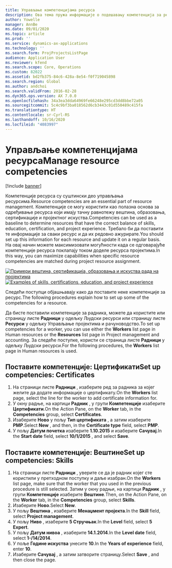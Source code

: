 ```yaml
---
title: Управљање компетенцијама ресурса
description: Ова тема пружа информације о подешавању компетенција за ресурсе пројекта.
author: Yowelle
manager: AnnBe
ms.date: 09/01/2020
ms.topic: article
ms.prod: ''
ms.service: dynamics-ax-applications
ms.technology: ''
ms.search.form: ProjProjectsListPage
audience: Application User
ms.reviewer: kfend
ms.search.scope: Core, Operations
ms.custom: 82022
ms.assetid: bd2fb375-84c6-428a-8e54-f0f719045898
ms.search.region: Global
ms.author: andchoi
ms.search.validFrom: 2016-02-28
ms.dyn365.ops.version: AX 7.0.0
ms.openlocfilehash: 34a3ea3dda64969fe66248e295cd3dd8bbe72a05
ms.sourcegitcommit: 5c4c9bf3ba018562d6cb3443c01d550489c415fa
ms.translationtype: HT
ms.contentlocale: sr-Cyrl-RS
ms.lasthandoff: 10/16/2020
ms.locfileid: "4083997"
---
```

# <a name="manage-resource-competencies"></a><span data-ttu-id="78b2f-103">Управљање компетенцијама ресурса</span><span class="sxs-lookup"><span data-stu-id="78b2f-103">Manage resource competencies</span></span>

[!include [banner](../includes/banner.md)]

<span data-ttu-id="78b2f-104">Компетенције ресурса су суштински део управљања ресурсима.</span><span class="sxs-lookup"><span data-stu-id="78b2f-104">Resource competencies are an essential part of resource management.</span></span> <span data-ttu-id="78b2f-105">Компетенције се могу користити као полазна основа за одређивање ресурса који имају тачну равнотежу вештина, образовања, сертификације и пројектног искуства.</span><span class="sxs-lookup"><span data-stu-id="78b2f-105">Competencies can be used as a baseline to determine resources that have the correct balance of skills, education, certification, and project experience.</span></span> <span data-ttu-id="78b2f-106">Требало би да поставити те информације за сваки ресурс и да их редовно ажурирате.</span><span class="sxs-lookup"><span data-stu-id="78b2f-106">You should set up this information for each resource and update it on a regular basis.</span></span> <span data-ttu-id="78b2f-107">На овај начин можете максимизовати могућности када се одговарајуће компетенције ресурса поклапају током доделе ресурса пројектима.</span><span class="sxs-lookup"><span data-stu-id="78b2f-107">In this way, you can maximize capabilities when specific resource competencies are matched during project resource assignment.</span></span>

<span data-ttu-id="78b2f-108">[![Примери вештина, сертификација, образовања и искуства рада на пројектима](./media/projectresourcing06-1024x383.jpg)](./media/projectresourcing06.jpg)</span><span class="sxs-lookup"><span data-stu-id="78b2f-108">[![Examples of skills, certifications, education, and project experience](./media/projectresourcing06-1024x383.jpg)](./media/projectresourcing06.jpg)</span></span>

<span data-ttu-id="78b2f-109">Следећи поступци објашњавају како да поставите неке компетенције за ресурс.</span><span class="sxs-lookup"><span data-stu-id="78b2f-109">The following procedures explain how to set up some of the competencies for a resource.</span></span>

<span data-ttu-id="78b2f-110">Да бисте поставили компетенције за радника, можете да користите или страницу листе **Радници** у одељку Људски ресурси или страницу листе **Ресурси** у одељку Управљање пројектима и рачуноводство.</span><span class="sxs-lookup"><span data-stu-id="78b2f-110">To set up competencies for a worker, you can use either the **Workers** list page in Human resources or the **Resources** list page in Project management and accounting.</span></span> <span data-ttu-id="78b2f-111">За следеће поступке, користи се страница листе **Радници** у одељку Људски ресурси.</span><span class="sxs-lookup"><span data-stu-id="78b2f-111">For the following procedures, the **Workers** list page in Human resources is used.</span></span>

## <a name="set-up-competencies-certificates"></a><span data-ttu-id="78b2f-112">Поставите компетенције: Цертификати</span><span class="sxs-lookup"><span data-stu-id="78b2f-112">Set up competencies: Certificates</span></span>

1. <span data-ttu-id="78b2f-113">На страници листе **Радници** , изаберите ред за радника за којег желите да додате информације о цертификату.</span><span class="sxs-lookup"><span data-stu-id="78b2f-113">On the **Workers** list page, select the line for the worker to add certificate information for.</span></span>
2. <span data-ttu-id="78b2f-114">У окну радње, на картици **Радник** , у групи **Компетенције** изаберите **Цертификати**.</span><span class="sxs-lookup"><span data-stu-id="78b2f-114">On the Action Pane, on the **Worker** tab, in the **Competencies** group, select **Certificates**.</span></span>
3. <span data-ttu-id="78b2f-115">Изаберите **Ново** у пољу **Тип цертификата** , а затим изаберите **PMP**.</span><span class="sxs-lookup"><span data-stu-id="78b2f-115">Select **New** , and then, in the **Certificate type** field, select **PMP**.</span></span>
4. <span data-ttu-id="78b2f-116">У пољу **Датум почетка** изаберите **1.10.2015** и изаберите **Сачувај**.</span><span class="sxs-lookup"><span data-stu-id="78b2f-116">In the **Start date** field, select **10/1/2015** , and select **Save**.</span></span>

## <a name="set-up-competencies-skills"></a><span data-ttu-id="78b2f-117">Поставите компетенције: Вештине</span><span class="sxs-lookup"><span data-stu-id="78b2f-117">Set up competencies: Skills</span></span>

1. <span data-ttu-id="78b2f-118">На страници листе **Радници** , уверите се да је радник којег сте користили у претходном поступку и даље изабран.</span><span class="sxs-lookup"><span data-stu-id="78b2f-118">On the **Workers** list page, make sure that the worker that you used in the previous procedure is still selected.</span></span> <span data-ttu-id="78b2f-119">Затим у окну радњи, на картици **Радник** , у групи **Компетенције** изаберите **Вештине**.</span><span class="sxs-lookup"><span data-stu-id="78b2f-119">Then, on the Action Pane, on the **Worker** tab, in the **Competencies** group, select **Skills**.</span></span>
2. <span data-ttu-id="78b2f-120">Изаберите **Ново**.</span><span class="sxs-lookup"><span data-stu-id="78b2f-120">Select **New**.</span></span>
3. <span data-ttu-id="78b2f-121">У пољу **Вештина** , изаберите **Менаџмент пројекта**.</span><span class="sxs-lookup"><span data-stu-id="78b2f-121">In the **Skill** field, select **Project management**.</span></span>
4. <span data-ttu-id="78b2f-122">У пољу **Ниво** , изаберите **5 Стручњак**.</span><span class="sxs-lookup"><span data-stu-id="78b2f-122">In the **Level** field, select **5 Expert**.</span></span>
5. <span data-ttu-id="78b2f-123">У пољу **Датум нивоа** , изаберите **14.1.2014**.</span><span class="sxs-lookup"><span data-stu-id="78b2f-123">In the **Level date** field, select **1-/14/2014**.</span></span>
6. <span data-ttu-id="78b2f-124">У поље **Године искуства** унесите **10**.</span><span class="sxs-lookup"><span data-stu-id="78b2f-124">In the **Years of experience** field, enter **10**.</span></span>
7. <span data-ttu-id="78b2f-125">Изаберите **Сачувај** , а затим затворите страницу.</span><span class="sxs-lookup"><span data-stu-id="78b2f-125">Select **Save** , and then close the page.</span></span>
